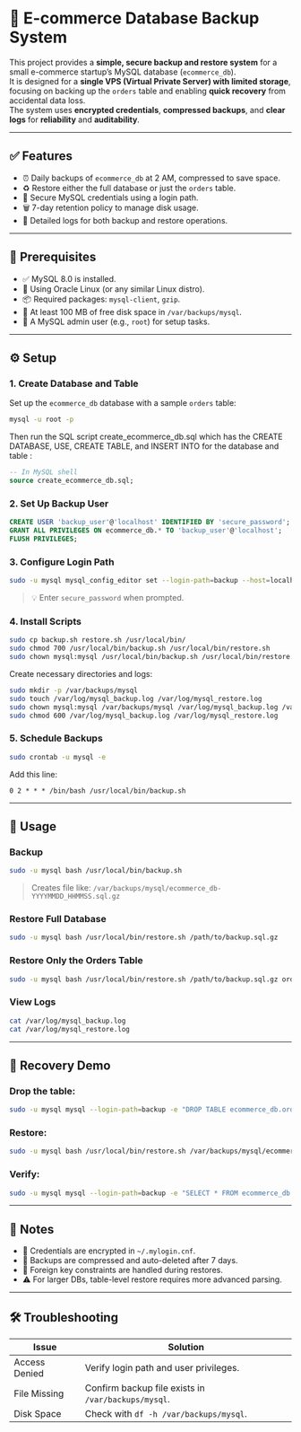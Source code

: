 
# 🛒 E-commerce Database Backup System

This project provides a **simple, secure backup and restore system** for a small e-commerce startup’s MySQL database (`ecommerce_db`).  
It is designed for a **single VPS (Virtual Private Server) with limited storage**, focusing on backing up the `orders` table and enabling **quick recovery** from accidental data loss.  
The system uses **encrypted credentials**, **compressed backups**, and **clear logs** for **reliability** and **auditability**.

---

## ✅ Features

- ⏰ Daily backups of `ecommerce_db` at 2 AM, compressed to save space.
- ♻️ Restore either the full database or just the `orders` table.
- 🔐 Secure MySQL credentials using a login path.
- 🗑️ 7-day retention policy to manage disk usage.
- 📝 Detailed logs for both backup and restore operations.

---

## 🧰 Prerequisites

- ✅ MySQL 8.0 is installed.
- 🐧 Using Oracle Linux (or any similar Linux distro).
- 📦 Required packages: `mysql-client`, `gzip`.
- 💾 At least 100 MB of free disk space in `/var/backups/mysql`.
- 👤 A MySQL admin user (e.g., `root`) for setup tasks.

---

## ⚙️ Setup

### 1. Create Database and Table

Set up the `ecommerce_db` database with a sample `orders` table:

```bash
mysql -u root -p
```

Then run the SQL script create_ecommerce_db.sql which has the CREATE DATABASE, USE, CREATE TABLE, and INSERT INTO for the database and table :

```sql
-- In MySQL shell
source create_ecommerce_db.sql;
```

### 2. Set Up Backup User

```sql
CREATE USER 'backup_user'@'localhost' IDENTIFIED BY 'secure_password';
GRANT ALL PRIVILEGES ON ecommerce_db.* TO 'backup_user'@'localhost';
FLUSH PRIVILEGES;
```

### 3. Configure Login Path

```bash
sudo -u mysql mysql_config_editor set --login-path=backup --host=localhost --user=backup_user --password
```

> 💡 Enter `secure_password` when prompted.

### 4. Install Scripts

```bash
sudo cp backup.sh restore.sh /usr/local/bin/
sudo chmod 700 /usr/local/bin/backup.sh /usr/local/bin/restore.sh
sudo chown mysql:mysql /usr/local/bin/backup.sh /usr/local/bin/restore.sh
```

Create necessary directories and logs:

```bash
sudo mkdir -p /var/backups/mysql
sudo touch /var/log/mysql_backup.log /var/log/mysql_restore.log
sudo chown mysql:mysql /var/backups/mysql /var/log/mysql_backup.log /var/log/mysql_restore.log
sudo chmod 600 /var/log/mysql_backup.log /var/log/mysql_restore.log
```

### 5. Schedule Backups

```bash
sudo crontab -u mysql -e
```

Add this line:

```cron
0 2 * * * /bin/bash /usr/local/bin/backup.sh
```

---

## 🚀 Usage

### Backup

```bash
sudo -u mysql bash /usr/local/bin/backup.sh
```

> Creates file like: `/var/backups/mysql/ecommerce_db-YYYYMMDD_HHMMSS.sql.gz`

### Restore Full Database

```bash
sudo -u mysql bash /usr/local/bin/restore.sh /path/to/backup.sql.gz
```

### Restore Only the Orders Table

```bash
sudo -u mysql bash /usr/local/bin/restore.sh /path/to/backup.sql.gz orders
```

### View Logs

```bash
cat /var/log/mysql_backup.log
cat /var/log/mysql_restore.log
```

---

## 🧪 Recovery Demo

### Drop the table:

```bash
sudo -u mysql mysql --login-path=backup -e "DROP TABLE ecommerce_db.orders;"
```

### Restore:

```bash
sudo -u mysql bash /usr/local/bin/restore.sh /var/backups/mysql/ecommerce_db-YYYYMMDD_HHMMSS.sql.gz orders
```

### Verify:

```bash
sudo -u mysql mysql --login-path=backup -e "SELECT * FROM ecommerce_db.orders;"
```

---

## 📌 Notes

- 🔐 Credentials are encrypted in `~/.mylogin.cnf`.
- 💾 Backups are compressed and auto-deleted after 7 days.
- 🔗 Foreign key constraints are handled during restores.
- ⚠️ For larger DBs, table-level restore requires more advanced parsing.

---

## 🛠️ Troubleshooting

| Issue             | Solution                                                                 |
|------------------|--------------------------------------------------------------------------|
| Access Denied     | Verify login path and user privileges.                                  |
| File Missing      | Confirm backup file exists in `/var/backups/mysql`.                     |
| Disk Space        | Check with `df -h /var/backups/mysql`.                                  |
